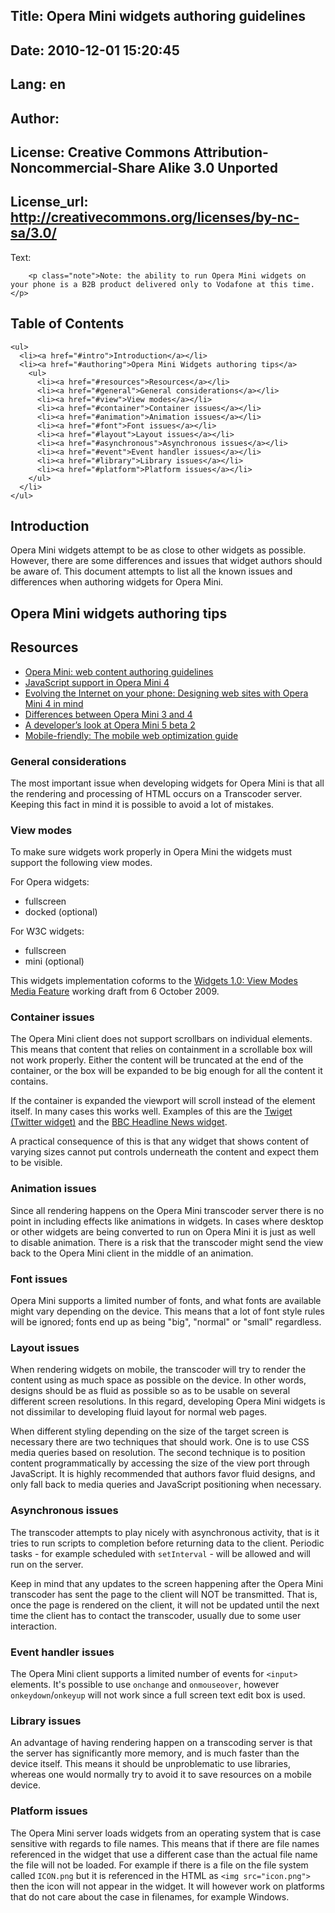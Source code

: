 Title: Opera Mini widgets authoring guidelines
----
Date: 2010-12-01 15:20:45
----
Lang: en
----
Author: 
----
License: Creative Commons Attribution-Noncommercial-Share Alike 3.0 Unported
----
License_url: http://creativecommons.org/licenses/by-nc-sa/3.0/
----
Text:

        <p class="note">Note: the ability to run Opera Mini widgets on your phone is a B2B product delivered only to Vodafone at this time.</p>

   <h2>Table of Contents</h2>
    
    <ul>
      <li><a href="#intro">Introduction</a></li>
      <li><a href="#authoring">Opera Mini Widgets authoring tips</a>
        <ul>
          <li><a href="#resources">Resources</a></li>
          <li><a href="#general">General considerations</a></li>
          <li><a href="#view">View modes</a></li>
          <li><a href="#container">Container issues</a></li>
          <li><a href="#animation">Animation issues</a></li>
          <li><a href="#font">Font issues</a></li>
          <li><a href="#layout">Layout issues</a></li>
          <li><a href="#asynchronous">Asynchronous issues</a></li>
          <li><a href="#event">Event handler issues</a></li>
          <li><a href="#library">Library issues</a></li>
          <li><a href="#platform">Platform issues</a></li>
        </ul>
      </li>
    </ul>

<h2 id="intro">Introduction</h2>

<p>Opera Mini widgets attempt to be as close to other widgets as possible. However, there are some differences and issues that widget authors should be aware of. This document attempts to list all the known issues and differences when authoring widgets for Opera Mini.</p>

<h2 id="authoring">Opera Mini widgets authoring tips</h2>

<h2 id="resources">Resources</h2>

<ul>
<li><a href="http://dev.opera.com/articles/view/opera-mini-web-content-authoring-guidelines/">Opera Mini: web content authoring guidelines</a></li>
<li><a href="http://dev.opera.com/articles/view/javascript-support-in-opera-mini-4/">JavaScript support in Opera Mini 4</a></li>
<li><a href="http://dev.opera.com/articles/view/evolving-the-internet-on-your-phone-des/">Evolving the Internet on your phone: Designing web sites with Opera Mini 4 in mind</a></li>
<li><a href="http://dev.opera.com/articles/view/differences-between-opera-mini-3-and-4/">Differences between Opera Mini 3 and 4</a></li>
<li><a href="http://dev.opera.com/articles/view/opera-mini-5-beta-developers/">A developer’s look at Opera Mini 5 beta 2</a></li>
<li><a href="http://dev.opera.com/articles/view/the-mobile-web-optimization-guide/">Mobile-friendly: The mobile web optimization guide</a></li>
</ul>

<h3 id="general">General considerations</h3>

<p>The most important issue when developing widgets for Opera Mini is that all the rendering and processing of HTML occurs on a Transcoder server. Keeping this fact in mind it is possible to avoid a lot of mistakes.</p>

<h3 id="view">View modes</h3>

<p>To make sure widgets work properly in Opera Mini the widgets must support the following view modes.</p>

<p>For Opera widgets:</p>

<ul>
  <li>fullscreen</li>
  <li>docked (optional)</li>
</ul>

<p>For W3C widgets:</p>

<ul>
  <li>fullscreen</li>
  <li>mini (optional)</li>
</ul>

<p class="note">This widgets implementation coforms to the <a href="http://www.w3.org/TR/2009/WD-widgets-vmmf-20091006/">Widgets 1.0: View Modes Media Feature</a> working draft from 6 October 2009.</p>

<h3 id="container">Container issues</h3>

<p>The Opera Mini client does not support scrollbars on individual elements. This means that content that relies on containment in a scrollable box will not work properly. Either the content will be truncated at the end of the container, or the box will be expanded to be big enough for all the content it contains.</p>

<p>If the container is expanded the viewport will scroll instead of the element itself. In many cases this works well. Examples of this are the <a href="http://widgets.opera.com/widget/7206/">Twiget (Twitter widget)</a> and the <a href="http://widgets.opera.com/widget/6415/">BBC Headline News widget</a>.</p>

<p>A practical consequence of this is that any widget that shows content of varying sizes cannot put controls underneath the content and expect them to be visible.</p>

<h3 id="animation">Animation issues</h3>

<p>Since all rendering happens on the Opera Mini transcoder server there is no point in including effects like animations in widgets. In cases where desktop or other widgets are being converted to run on Opera Mini it is just as well to disable animation. There is a risk that the transcoder might send the view back to the Opera Mini client in the middle of an animation.</p>


<h3 id="font">Font issues</h3>

<p>Opera Mini supports a limited number of fonts, and what fonts are available might vary depending on the device. This means that a lot of font style rules will be ignored; fonts end up as being &quot;big&quot;, &quot;normal&quot; or &quot;small&quot; regardless.</p>

<h3 id="layout">Layout issues</h3>

<p>When rendering widgets on mobile, the transcoder will try to render the content using as much space as possible on the device. In other words, designs should be as fluid as possible so as to be usable on several different screen resolutions. In this regard, developing Opera Mini widgets is not dissimilar to developing fluid layout for normal web pages.</p>

<p>When different styling depending on the size of the target screen is necessary there are two techniques that should work. One is to use CSS media queries based on resolution. The second technique is to position content programmatically by accessing the size of the view port through JavaScript. It is highly recommended that authors favor fluid designs, and only fall back to media queries and JavaScript positioning when necessary.</p>

<h3 id="asynchronous">Asynchronous issues</h3>

<p>The transcoder attempts to play nicely with asynchronous activity, that is it tries to run scripts to completion before returning data to the client. Periodic tasks - for example scheduled with <code>setInterval</code> - will be allowed and will run on the server.</p>

<p>Keep in mind that any updates to the screen happening after the Opera Mini transcoder has sent the page to the client will NOT be transmitted. That is, once the page is rendered on the client, it will not be updated until the next time the client has to contact the transcoder, usually due to some user interaction.</p>

<h3 id="event">Event handler issues</h3>

<p>The Opera Mini client supports a limited number of events for <code>&lt;input&gt;</code> elements. It&#39;s possible to use <code>onchange</code> and <code>onmouseover</code>, however <code>onkeydown</code>/<code>onkeyup</code> will not work since a full screen text edit box is used.</p>

<h3 id="library">Library issues</h3>

<p>An advantage of having rendering happen on a transcoding server is that the server has significantly more memory, and is much faster than the device itself. This means it should be unproblematic to use libraries, whereas one would normally try to avoid it to save resources on a mobile device.</p>

<h3 id="platform">Platform issues</h3>

<p>The Opera Mini server loads widgets from an operating system that is case sensitive with regards to file names. This means that if there are file names referenced in the widget that use a different case than the actual file name the file will not be loaded.
For example if there is a file on the file system called <code>ICON.png</code> but it is referenced in the HTML as <code>&lt;img src=&quot;icon.png&quot;&gt;</code> then the icon will not appear in the widget. It will however work on platforms that do not care about the case in filenames, for example Windows.</p>

